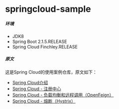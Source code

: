 # springcloud-sample

##### 环境
- JDK8
- Spring Boot 2.1.5.RELEASE
- Spring Cloud Finchley.RELEASE

##### 原文
这是Spring Cloud的使用案例仓库，原文如下：
- [Spring Cloud介绍](https://blog.csdn.net/wangchengming1/article/details/91875747)
- [Spring Cloud - 注册中心](https://blog.csdn.net/wangchengming1/article/details/92831716)
- [Spring Cloud - 负载均衡和远程调用（OpenFeign）](https://blog.csdn.net/wangchengming1/article/details/93074755)
- [Spring Cloud - 熔断（Hystrix）](https://blog.csdn.net/wangchengming1/article/details/93191815)

